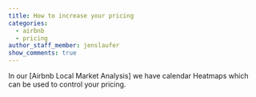 ```yaml
---
title: How to increase your pricing
categories:
  - airbnb
  - pricing
author_staff_member: jenslaufer
show_comments: true
---
```



In our [Airbnb Local Market Analysis] we have calendar Heatmaps which can be used to control your pricing.

